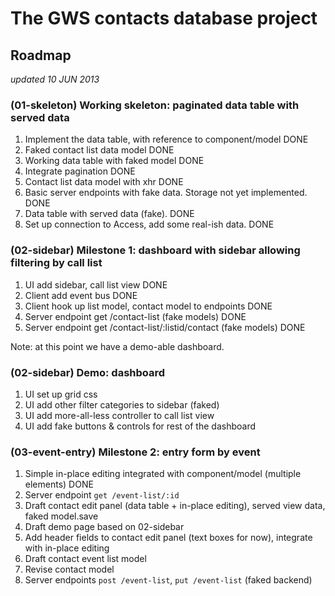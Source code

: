The GWS contacts database project
==================================

## Roadmap

_updated 10 JUN 2013_

### (01-skeleton) Working skeleton: paginated data table with served data

1. Implement the data table, with reference to component/model  DONE
2. Faked contact list data model  DONE
3. Working data table with faked model  DONE
4. Integrate pagination  DONE
5. Contact list data model with xhr  DONE
6. Basic server endpoints with fake data. Storage not yet implemented.  DONE
7. Data table with served data (fake).  DONE 
8. Set up connection to Access, add some real-ish data.  DONE

### (02-sidebar) Milestone 1: dashboard with sidebar allowing filtering by call list

1. UI add sidebar, call list view  DONE
2. Client add event bus DONE
3. Client hook up list model, contact model to endpoints  DONE
4. Server endpoint get /contact-list  (fake models)  DONE
5. Server endpoint get /contact-list/:listid/contact (fake models)  DONE

Note: at this point we have a demo-able dashboard.

### (02-sidebar) Demo: dashboard

1. UI set up grid css
2. UI add other filter categories to sidebar (faked)
3. UI add more-all-less controller to call list view
4. UI add fake buttons & controls for rest of the dashboard


### (03-event-entry) Milestone 2: entry form by event

1. Simple in-place editing integrated with component/model (multiple elements) DONE
2. Server endpoint `get /event-list/:id`
3. Draft contact edit panel (data table + in-place editing), served view data, faked model.save
4. Draft demo page based on 02-sidebar
5. Add header fields to contact edit panel (text boxes for now), integrate with in-place editing
6. Draft contact event list model
7. Revise contact model
8. Server endpoints `post /event-list`, `put /event-list` (faked backend)

